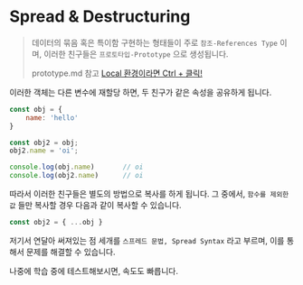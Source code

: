 # Spread & Destructuring

> 데이터의 묶음 혹은 특이함 구현하는 형태들이 주로 `참조-References Type` 이며, 이러한 친구들은 `프로토타입-Prototype` 으로 생성됩니다.
>
> prototype.md 참고 [Local 환경이라면 Ctrl + 클릭!](./prototype.md)

이러한 객체는 다른 변수에 재할당 하면, 두 친구가 같은 속성을 공유하게 됩니다.

```javascript
const obj = {
    name: 'hello'
}

const obj2 = obj;
obj2.name = 'oi';

console.log(obj.name)       // oi
console.log(obj2.name)      // oi
```

따라서 이러한 친구들은 별도의 방법으로 복사를 하게 됩니다.
그 중에서, `함수를 제외한 값` 들만 복사할 경우 다음과 같이 복사할 수 있습니다.

```javascript
const obj2 = { ...obj }
```

저기서 연달아 써져있는 점 세개를 `스프레드 문법, Spread Syntax` 라고 부르며, 이를 통해서 문제를 해결할 수 있습니다.

나중에 학습 중에 테스트해보시면, 속도도 빠릅니다.